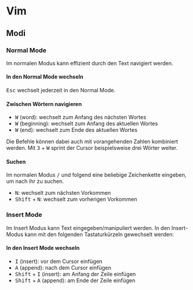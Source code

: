 # Vim

## Modi

### Normal Mode
Im normalen Modus kann effizient durch den Text navigiert werden.

#### In den Normal Mode wechseln
<kbd>Esc</kbd> wechselt jederzeit in den Normal Mode.

#### Zwischen Wörtern navigieren
* <kbd>W</kbd> (word): wechselt zum Anfang des nächsten Wortes
* <kbd>W</kbd> (beginning): wechselt zum Anfang des aktuellen Wortes
* <kbd>W</kbd> (end): wechselt zum Ende des aktuellen Wortes

Die Befehle können dabei auch mit vorangehenden Zahlen kombiniert werden. Mit <kbd>3</kbd> + <kbd>W</kbd> sprint der Cursor beispielsweise drei Wörter weiter.

#### Suchen
Im normalen Modus <kbd>/</kbd> und folgend eine beliebige Zeichenkette eingeben, um nach ihr zu suchen.
* <kbd>N</kbd>: wechselt zum nächsten Vorkommen
* <kbd>Shift</kbd> + <kbd>N</kbd>: wechselt zum vorherigen Vorkommen

### Insert Mode
Im Insert Modus kann Text eingegeben/manipuliert werden. In den Insert-Modus kann mit den folgenden Tastaturkürzeln gewechselt werden:

#### In den Insert Mode wechseln
* <kbd>I</kbd> (insert): vor dem Cursor einfügen
* <kbd>A</kbd> (append): nach dem Cursor einfügen
* <kbd>Shift</kbd> + <kbd>I</kbd> (insert): am Anfang der Zeile einfügen
* <kbd>Shift</kbd> + <kbd>A</kbd> (append): am Ende der Zeile einfügen
